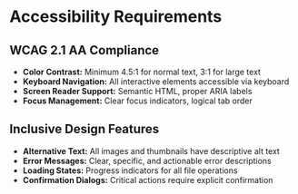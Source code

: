 # Accessibility Requirements

## WCAG 2.1 AA Compliance

- **Color Contrast:** Minimum 4.5:1 for normal text, 3:1 for large text
- **Keyboard Navigation:** All interactive elements accessible via keyboard
- **Screen Reader Support:** Semantic HTML, proper ARIA labels
- **Focus Management:** Clear focus indicators, logical tab order

## Inclusive Design Features

- **Alternative Text:** All images and thumbnails have descriptive alt text
- **Error Messages:** Clear, specific, and actionable error descriptions
- **Loading States:** Progress indicators for all file operations
- **Confirmation Dialogs:** Critical actions require explicit confirmation
